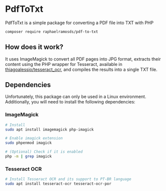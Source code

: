 # PdfToTxt

PdfToTxt is a simple package for converting a PDF file into TXT with PHP

```bash
composer require raphaelramosds/pdf-to-txt
```

## How does it work?

It uses ImageMagick to convert all PDF pages into JPG format, extracts their content using the PHP wrapper for Tesseract, available in [thiagoalessio/tesseract_ocr](https://packagist.org/packages/thiagoalessio/tesseract_ocr), and compiles the results into a single TXT file.

## Dependencies

Unfortunately, this package can only be used in a Linux environment. Additionally, you will need to install the following dependencies:

### ImageMagick

```bash
# Install
sudo apt install imagemagick php-imagick

# Enable imagick extension
sudo phpenmod imagick

# (Optional) Check if it is enabled
php -m | grep imagick
```

### Tesseract OCR

```bash
# Install Tesseract OCR and its support to PT-BR language
sudo apt install tesseract-ocr tesseract-ocr-por
```